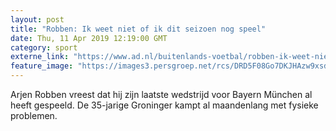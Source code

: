 ```yaml
---
layout: post
title: "Robben: Ik weet niet of ik dit seizoen nog speel"
date: Thu, 11 Apr 2019 12:19:00 GMT
category: sport
externe_link: "https://www.ad.nl/buitenlands-voetbal/robben-ik-weet-niet-of-ik-dit-seizoen-nog-speel~ad9c6e81/"
feature_image: "https://images3.persgroep.net/rcs/DRD5F08Go7DKJHAzw9xsdMV-WAk/diocontent/137389960/_fitwidth/400/?appId=21791a8992982cd8da851550a453bd7f&quality=0.7"
---
```


Arjen Robben vreest dat hij zijn laatste wedstrijd voor Bayern München al heeft gespeeld. De 35-jarige Groninger kampt al maandenlang met fysieke problemen.
